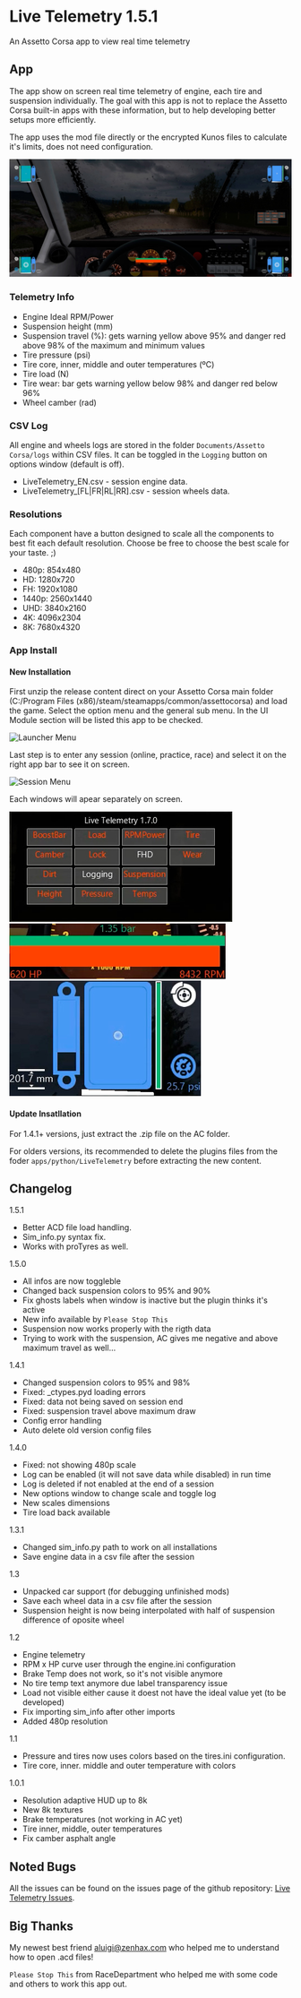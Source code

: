 # Live Telemetry 1.5.1

An Assetto Corsa app to view real time telemetry

## App

The app show on screen real time telemetry of engine, each tire and suspension individually. The goal with this app is not to replace the Assetto Corsa built-in apps with these information, but to help developing better setups more efficiently.

The app uses the mod file directly or the encrypted Kunos files to calculate it's limits, does not need configuration.

[![Screen-shot](https://raw.githubusercontent.com/albertowd/live-telemetry/master/resources/screenshot.jpg)](https://www.youtube.com/watch?v=KI4pK0c7n1Q)

### Telemetry Info

   - Engine Ideal RPM/Power
   - Suspension height (mm)
   - Suspension travel (%): gets warning yellow above 95% and danger red above 98% of the maximum and minimum values
   - Tire pressure (psi)
   - Tire core, inner, middle and outer temperatures (ºC)
   - Tire load (N)
   - Tire wear: bar gets warning yellow below 98% and danger red below 96%
   - Wheel camber (rad)

### CSV Log

All engine and wheels logs are stored in the folder `Documents/Assetto Corsa/logs` within CSV files. It can be toggled in the `Logging` button on options window (default is off).

   - LiveTelemetry_EN.csv - session engine data.
   - LiveTelemetry_[FL|FR|RL|RR].csv - session wheels data.

### Resolutions

Each component have a button designed to scale all the components to best fit each default resolution. Choose be free to choose the best scale for your taste. ;)
   - 480p:  854x480
   - HD:  1280x720
   - FH:  1920x1080
   - 1440p:  2560x1440
   - UHD: 3840x2160
   - 4K:  4096x2304
   - 8K:  7680x4320

### App Install

#### New Installation

First unzip the release content direct on your Assetto Corsa main folder (C:/Program Files (x86)/steam/steamapps/common/assettocorsa) and load the game. Select the option menu and the general sub menu. In the UI Module section will be listed this app to be checked.

![Launcher Menu](https://raw.githubusercontent.com/albertowd/live-telemetry/master/resources/launcher-menu.jpg)

Last step is to enter any session (online, practice, race) and select it on the right app bar to see it on screen.

![Session Menu](https://raw.githubusercontent.com/albertowd/live-telemetry/master/resources/session-menu.jpg)

Each windows will apear separately on screen.

![Options Window](https://raw.githubusercontent.com/albertowd/live-telemetry/master/resources/app-options.jpg) ![Engine Menu](https://raw.githubusercontent.com/albertowd/live-telemetry/master/resources/app-engine.jpg) ![Wheel Window](https://raw.githubusercontent.com/albertowd/live-telemetry/master/resources/app-wheel.jpg)

#### Update Insatllation

For 1.4.1+ versions, just extract the .zip file on the AC folder.

For olders versions, its recommended to delete the plugins files from the foder `apps/python/LiveTelemetry` before extracting the new content.

## Changelog

1.5.1
   - Better ACD file load handling.
   - Sim_info.py syntax fix.
   - Works with proTyres as well.

1.5.0
   - All infos are now toggleble
   - Changed back suspension colors to 95% and 90%
   - Fix ghosts labels when window is inactive but the plugin thinks it's active
   - New info available by `Please Stop This`
   - Suspension now works properly with the rigth data
   - Trying to work with the suspension, AC gives me negative and above maximum travel as well...

1.4.1
   - Changed suspension colors to 95% and 98%
   - Fixed: _ctypes.pyd loading errors
   - Fixed: data not being saved on session end
   - Fixed: suspension travel above maximum draw
   - Config error handling
   - Auto delete old version config files

1.4.0
   - Fixed: not showing 480p scale
   - Log can be enabled (it will not save data while disabled) in run time
   - Log is deleted if not enabled at the end of a session
   - New options window to change scale and toggle log
   - New scales dimensions
   - Tire load back available

1.3.1
   - Changed sim_info.py path to work on all installations
   - Save engine data in a csv file after the session

1.3
   - Unpacked car support (for debugging unfinished mods)
   - Save each wheel data in a csv file after the session
   - Suspension height is now being interpolated with half of suspension difference of oposite wheel

1.2
   - Engine telemetry
   - RPM x HP curve user through the engine.ini configuration
   - Brake Temp does not work, so it's not visible anymore
   - No tire temp text anymore due label transparency issue
   - Load not visible either cause it doest not have the ideal value yet (to be developed)
   - Fix importing sim_info after other imports
   - Added 480p resolution

1.1
   - Pressure and tires now uses colors based on the tires.ini configuration.
   - Tire core, inner. middle and outer temperature with colors
   
1.0.1
   - Resolution adaptive HUD up to 8k
   - New 8k textures
   - Brake temperatures (not working in AC yet)
   - Tire inner, middle, outer temperatures
   - Fix camber asphalt angle

## Noted Bugs

All the issues can be found on the issues page of the github repository: [Live Telemetry Issues](https://github.com/albertowd/live-telemetry/issues).

## Big Thanks

My newest best friend [aluigi@zenhax.com](http://zenhax.com/viewtopic.php?f=9&t=90) who helped me to understand how to open .acd files!

`Please Stop This` from RaceDepartment who helped me with some code and others to work this app out.
